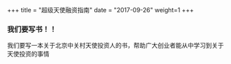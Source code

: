 +++
title = "超级天使融资指南"
date = "2017-09-26"
weight=1
+++

### 我们要写书！！

我们要写一本关于北京中关村天使投资人的书，帮助广大创业者能从中学习到关于天使投资的事情

